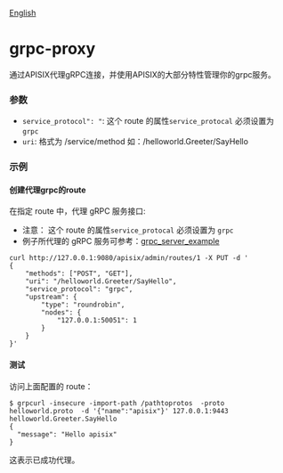 [English](grpc-proxy.md)
# grpc-proxy

通过APISIX代理gRPC连接，并使用APISIX的大部分特性管理你的grpc服务。 



### 参数

* `service_protocol": "`:  这个 route 的属性`service_protocal` 必须设置为 `grpc`
* `uri`:   格式为 /service/method 如：/helloworld.Greeter/SayHello



### 示例

#### 创建代理grpc的route 

在指定 route 中，代理 gRPC 服务接口:

* 注意： 这个 route 的属性`service_protocal` 必须设置为 `grpc`
* 例子所代理的 gRPC 服务可参考：[grpc_server_example](https://github.com/nic-chen/grpc_server_example)

```shell
curl http://127.0.0.1:9080/apisix/admin/routes/1 -X PUT -d '
{
    "methods": ["POST", "GET"],
    "uri": "/helloworld.Greeter/SayHello",
    "service_protocol": "grpc",
    "upstream": {
        "type": "roundrobin",
        "nodes": {
            "127.0.0.1:50051": 1
        }
    }
}'
```


#### 测试

访问上面配置的 route：

```shell
$ grpcurl -insecure -import-path /pathtoprotos  -proto helloworld.proto  -d '{"name":"apisix"}' 127.0.0.1:9443 helloworld.Greeter.SayHello
{
  "message": "Hello apisix"
}
```

这表示已成功代理。

